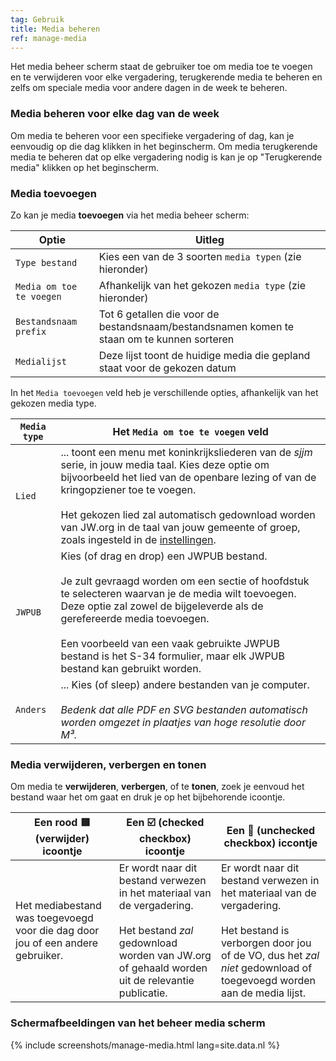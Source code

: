 ```yaml
---
tag: Gebruik
title: Media beheren
ref: manage-media
---
```


Het media beheer scherm staat de gebruiker toe om media toe te voegen en te verwijderen voor elke vergadering, terugkerende media te beheren en zelfs om speciale media voor andere dagen in de week te beheren.

### Media beheren voor elke dag van de week

Om media te beheren voor een specifieke vergadering of dag, kan je eenvoudig op die dag klikken in het beginscherm. Om media terugkerende media te beheren dat op elke vergadering nodig is kan je op "Terugkerende media" klikken op het beginscherm.

### Media toevoegen

Zo kan je media **toevoegen** via het media beheer scherm:

| Optie           | Uitleg                                         |
| ---------------- | --------------------------------------------------- |
| `Type bestand` | Kies een van de 3 soorten `media typen` (zie hieronder)  |
| `Media om toe te voegen`   | Afhankelijk van het gekozen `media type` (zie hieronder)       |
| `Bestandsnaam prefix` | Tot 6 getallen die voor de bestandsnaam/bestandsnamen komen te staan om te kunnen sorteren |
| `Medialijst` | Deze lijst toont de huidige media die gepland staat voor de gekozen datum |

In het `Media toevoegen` veld heb je verschillende opties, afhankelijk van het gekozen media type.

| `Media type` | Het `Media om toe te voegen` veld |
| ------------ | ------------------------ |
| `Lied` | ... toont een menu met koninkrijksliederen van de *sjjm* serie, in jouw media taal. Kies deze optie om bijvoorbeeld het lied van de openbare lezing of van de kringopziener toe te voegen. <br><br> Het gekozen lied zal automatisch gedownload worden van JW.org in de taal van jouw gemeente of groep, zoals ingesteld in de [instellingen]({{page.lang}}/#configuration). |
| `JWPUB` | Kies (of drag en drop) een JWPUB bestand. <br><br> Je zult gevraagd worden om een sectie of hoofdstuk te selecteren waarvan je de media wilt toevoegen. Deze optie zal zowel de bijgeleverde als de gerefereerde media toevoegen. <br><br> Een voorbeeld van een vaak gebruikte JWPUB bestand is het S-34 formulier, maar elk JWPUB bestand kan gebruikt worden. |
| `Anders` | ... Kies (of sleep) andere bestanden van je computer. <br><br> *Bedenk dat alle PDF en SVG bestanden automatisch worden omgezet in plaatjes van hoge resolutie door M³.* |

### Media verwijderen, verbergen en tonen

Om media te **verwijderen**, **verbergen**, of te **tonen**, zoek je eenvoud het bestand waar het om gaat en druk je op het bijbehorende icoontje.

| Een rood 🟥 (verwijder) icoontje | Een ☑️ (checked checkbox) icoontje | Een 🔲 (unchecked checkbox) iccontje |
| ---------------------- | --------------------------- | ------------------------------ |
| Het mediabestand was toegevoegd voor die dag door jou of een andere gebruiker. | Er wordt naar dit bestand verwezen in het materiaal van de vergadering. <br><br> Het bestand *zal* gedownload worden van JW.org of gehaald worden uit de relevantie publicatie. | Er wordt naar dit bestand verwezen in het materiaal van de vergadering. <br><br> Het bestand is verborgen door jou of de VO, dus het *zal niet* gedownload of toegevoegd worden aan de media lijst. |

### Schermafbeeldingen van het beheer media scherm

{% include screenshots/manage-media.html lang=site.data.nl %}
